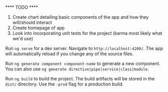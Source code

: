 

**** TODO ****
1) Create chart detailing basic components of the app and how they will/should interact
2) Create homepage of app
3) Look into incorporating unit tests for the project (karma most likely what we'd use)

Run `ng serve` for a dev server. Navigate to `http://localhost:4200/`. The app will automatically reload if you change any of the source files.

Run `ng generate component component-name` to generate a new component. You can also use `ng generate directive|pipe|service|class|module`.

Run `ng build` to build the project. The build artifacts will be stored in the `dist/` directory. Use the `-prod` flag for a production build.
